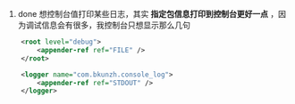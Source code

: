 1. done 想控制台值打印某些日志，其实 **指定包信息打印到控制台更好一点** ，因为调试信息会有很多，我控制台只想显示那么几句
```xml
    <root level="debug">
        <appender-ref ref="FILE" />
    </root>

    <logger name="com.bkunzh.console_log">
        <appender-ref ref="STDOUT" />
    </logger>
```
